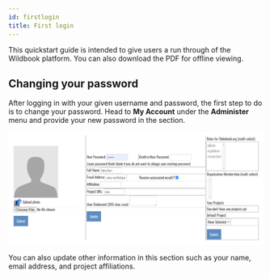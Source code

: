 ```yaml
---
id: firstlogin
title: First login
---
```


This quickstart guide is intended to give users a run through of the Wildbook platform. You can also download the PDF for offline viewing. 

## Changing your password 

After logging in with your given username and password, the first step to do is to change your password. Head to **My Account** under the **Administer** menu and provide your new password in the section.



![quickstart_firstlogin_1](../../static/img/quickstart_firstlogin_1.png)



You can also update other information in this section such as your name, email address, and project affiliations. 

